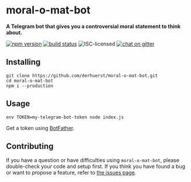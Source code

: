 # moral-o-mat-bot

**A Telegram bot that gives you a controversial moral statement to think about.**

[![npm version](https://img.shields.io/npm/v/moral-o-mat-bot.svg)](https://www.npmjs.com/package/moral-o-mat-bot)
[![build status](https://img.shields.io/travis/derhuerst/moral-o-mat-bot.svg)](https://travis-ci.org/derhuerst/moral-o-mat-bot)
![ISC-licensed](https://img.shields.io/github/license/derhuerst/moral-o-mat-bot.svg)
[![chat on gitter](https://badges.gitter.im/derhuerst.svg)](https://gitter.im/derhuerst)


## Installing

```shell
git clone https://github.com/derhuerst/moral-o-mat-bot.git
cd moral-o-mat-bot
npm i --production
```


## Usage

```shell
env TOKEN=my-telegram-bot-token node index.js
```

Get a token using [BotFather](https://telegram.me/BotFather).


## Contributing

If you have a question or have difficulties using `moral-o-mat-bot`, please double-check your code and setup first. If you think you have found a bug or want to propose a feature, refer to [the issues page](https://github.com/derhuerst/moral-o-mat-bot/issues).
